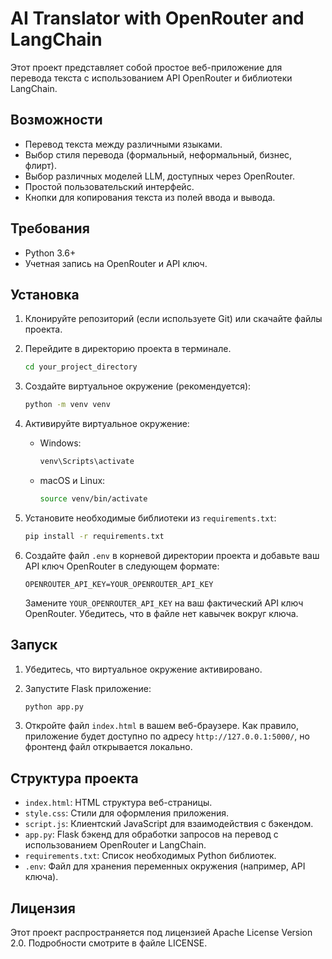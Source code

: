 # AI Translator with OpenRouter and LangChain

Этот проект представляет собой простое веб-приложение для перевода текста с использованием API OpenRouter и библиотеки LangChain.

## Возможности

*   Перевод текста между различными языками.
*   Выбор стиля перевода (формальный, неформальный, бизнес, флирт).
*   Выбор различных моделей LLM, доступных через OpenRouter.
*   Простой пользовательский интерфейс.
*   Кнопки для копирования текста из полей ввода и вывода.

## Требования

*   Python 3.6+
*   Учетная запись на OpenRouter и API ключ.

## Установка

1.  Клонируйте репозиторий (если используете Git) или скачайте файлы проекта.

2.  Перейдите в директорию проекта в терминале.

    ```bash
    cd your_project_directory
    ```

3.  Создайте виртуальное окружение (рекомендуется):

    ```bash
    python -m venv venv
    ```

4.  Активируйте виртуальное окружение:

    *   Windows:

        ```bash
        venv\Scripts\activate
        ```

    *   macOS и Linux:

        ```bash
        source venv/bin/activate
        ```

5.  Установите необходимые библиотеки из `requirements.txt`:

    ```bash
    pip install -r requirements.txt
    ```

6.  Создайте файл `.env` в корневой директории проекта и добавьте ваш API ключ OpenRouter в следующем формате:

    ```env
    OPENROUTER_API_KEY=YOUR_OPENROUTER_API_KEY
    ```

    Замените `YOUR_OPENROUTER_API_KEY` на ваш фактический API ключ OpenRouter. Убедитесь, что в файле нет кавычек вокруг ключа.

## Запуск

1.  Убедитесь, что виртуальное окружение активировано.

2.  Запустите Flask приложение:

    ```bash
    python app.py
    ```

3.  Откройте файл `index.html` в вашем веб-браузере. Как правило, приложение будет доступно по адресу `http://127.0.0.1:5000/`, но фронтенд файл открывается локально.

## Структура проекта

*   `index.html`: HTML структура веб-страницы.
*   `style.css`: Стили для оформления приложения.
*   `script.js`: Клиентский JavaScript для взаимодействия с бэкендом.
*   `app.py`: Flask бэкенд для обработки запросов на перевод с использованием OpenRouter и LangChain.
*   `requirements.txt`: Список необходимых Python библиотек.
*   `.env`: Файл для хранения переменных окружения (например, API ключа).


## Лицензия

Этот проект распространяется под лицензией Apache License Version 2.0. Подробности смотрите в файле LICENSE. 
